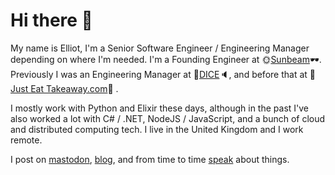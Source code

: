 # Hi there :wave:

My name is Elliot, I'm a Senior Software Engineer / Engineering Manager depending on where I'm needed. I'm a Founding Engineer at 🌞[Sunbeam](https://sunbeam.cx)🕶️. Previously I was an Engineering Manager at 🎵[DICE](https://dice.fm)🔈, and before that at 🍔[Just Eat Takeaway.com](https://www.justeattakeaway.com/)🥘 .

I mostly work with Python and Elixir these days, although in the past I've also worked a lot with C# / .NET, NodeJS / JavaScript, and a bunch of cloud and distributed computing tech. I live in the United Kingdom and I work remote.

I post on [mastodon](https://fosstodon.org/@elliotblackburn), [blog](https://www.elliotblackburn.com), and from time to time [speak](https://speakerdeck.com/bluehatbrit) about things.
